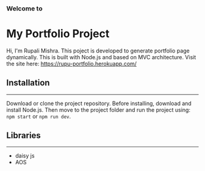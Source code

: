 ### Welcome to

# My Portfolio Project

Hi, I'm Rupali Mishra. This poject is developed to generate portfolio page dynamically. This is built with Node.js and based on MVC architecture.
Visit the site here: <https://rupu-portfolio.herokuapp.com/>

## Installation

---

Download or clone the project repository. Before installing, download and install Node.js. Then move to the project folder and run the project using: `npm start` or `npm run dev`.

## Libraries

---

- daisy js
- AOS

